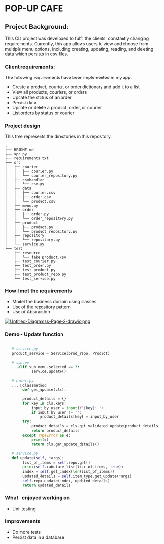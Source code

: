 # POP-UP CAFE


## Project Background: 
This CLI project was developed to fulfil the clients' constantly changing requirements. Currently, this app allows users to view and choose from multiple menu options, including creating, updating, reading, and deleting data which persists in csv files.

### Client requirements: 
The following requirements have been implemented in my app. 

* Create a product, courier, or order dictionary and add it to a list 
* View all products, couriers, or orders
* Update the status of an order
* Persist data
* Update or delete a product, order, or courier
* List orders by status or courier


### Project design 
This tree represents the directories in this repository. 

```
.
├── README.md
├── app.py
├── requirements.txt
├── src
│   ├── courier
│   │   ├── courier.py
│   │   └── courier_repository.py
│   ├── csvhandler
│   │   └── csv.py
│   ├── data
│   │   ├── courier.csv
│   │   ├── order.csv
│   │   └── product.csv
│   ├── menu.py
│   ├── order
│   │   ├── order.py
│   │   └── order_repository.py
│   ├── product
│   │   ├── product.py
│   │   └── product_repository.py
│   ├── repository
│   │   └── repository.py
│   └── service.py
└── test
    ├── resource
    │   └── fake_product.csv
    ├── test_courier.py
    ├── test_order.py
    ├── test_product.py
    ├── test_product_repo.py
    └── test_service.py

```


### How I met the requirements 

* Model the business domain using classes 
* Use of the repository pattern
* Use of Abstraction


[![Untitled-Diagramss-Page-2-drawio.png](https://i.postimg.cc/tCVCwTdP/Untitled-Diagramss-Page-2-drawio.png)](https://postimg.cc/Vdm8bzVL)






### Demo - Update function 

```Python 
    
   # service.py
   product_service = Service(prod_repo, Product)
   
   # app.py
   ...elif sub_menu.selected == 3:
            service.update()
            
   # order.py        
   ... @classmethod
        def get_update(cls):

        product_details = {}
        for key in cls.keys:
            input_by_user = input(f'{key}: ')
            if input_by_user != '':
                product_details[key] = input_by_user
        try:
            product_details = cls.get_validated_update(product_details)
            return product_details
        except TypeError as e:
            print(e)  
            return cls.get_update_details()
            
   # service.py
   def update(self, *args):
        list_of_items = self.repo.get()
        print(self.tabulate_list(list_of_items, True))
        index = self.get_index(len(list_of_items))
        updated_details = self.item_type.get_update(*args)
        self.repo.update(index, updated_details)
        return updated_details

 ```
### What I enjoyed working on 
* Unit testing 

### Improvements
* Do more tests
* Persist data in a database 
